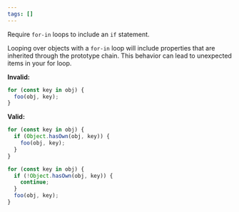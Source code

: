```yaml
---
tags: []
---
```


Require `for-in` loops to include an `if` statement.

Looping over objects with a `for-in` loop will include properties that are
inherited through the prototype chain. This behavior can lead to unexpected
items in your for loop.

**Invalid:**

```typescript
for (const key in obj) {
  foo(obj, key);
}
```

**Valid:**

```typescript
for (const key in obj) {
  if (Object.hasOwn(obj, key)) {
    foo(obj, key);
  }
}
```

```typescript
for (const key in obj) {
  if (!Object.hasOwn(obj, key)) {
    continue;
  }
  foo(obj, key);
}
```
